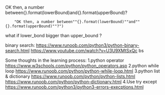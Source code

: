 OK then, a number between{}.format(lowerBound)and{}.format(upperBound)?

        "OK then, a number between""{}.format(lowerBound)""and""{}.format(upperBound)""?")

what if lower_bond bigger than upper_bound ?

binary search:
https://www.runoob.com/python3/python-binary-search.html
https://www.youtube.com/watch?v=U3U9XMtSxQc bs

Some thoughts in the learning process:
1.python operator https://www.w3schools.com/python/python_operators.asp
2.python while loop https://www.runoob.com/python/python-while-loop.html
3.python list & dictionary https://www.runoob.com/python/python-lists.html  
 https://www.runoob.com/python/python-dictionary.html
4.Use try except https://www.runoob.com/python3/python3-errors-execptions.html
